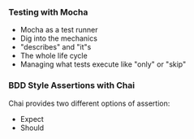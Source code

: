 ### Testing with Mocha  
  
- Mocha as a test runner
- Dig into the mechanics
- "describes" and "it"s
- The whole life cycle
- Managing what tests execute like "only" or "skip"

### BDD Style Assertions with Chai

Chai provides two different options of assertion:
- Expect
- Should